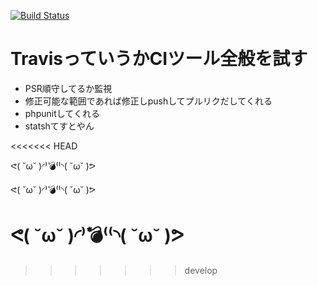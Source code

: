 [![Build Status](https://travis-ci.org/sano-say/travis_training.svg?branch=develop)](https://travis-ci.org/sano-say/travis_training)


# TravisっていうかCIツール全般を試す
 - PSR順守してるか監視
 - 修正可能な範囲であれば修正しpushしてプルリクだしてくれる
 - phpunitしてくれる
 -  statshてすとやん

<<<<<<< HEAD

ᕙ( ˘ω˘ )◜⁾💣⁽⁽◝( ˘ω˘ )ᕗ

ᕙ( ˘ω˘ )◜⁾💣⁽⁽◝( ˘ω˘ )ᕗ

ᕙ( ˘ω˘ )◜⁾💣⁽⁽◝( ˘ω˘ )ᕗ
=======
>>>>>>> develop
